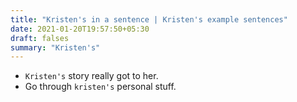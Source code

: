 ```yaml
---
title: "Kristen's in a sentence | Kristen's example sentences"
date: 2021-01-20T19:57:50+05:30
draft: falses
summary: "Kristen's"
---
```

- `Kristen's` story really got to her.
- Go through `kristen's` personal stuff.
                 
